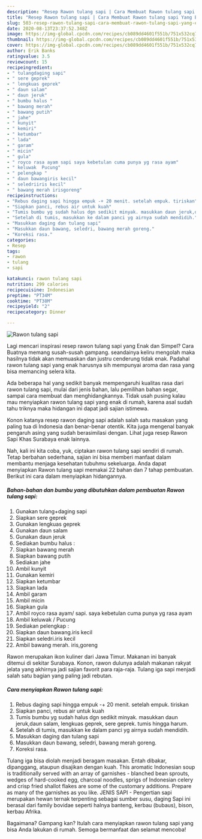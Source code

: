 ```yaml
---
description: "Resep Rawon tulang sapi | Cara Membuat Rawon tulang sapi Yang Enak dan Simpel"
title: "Resep Rawon tulang sapi | Cara Membuat Rawon tulang sapi Yang Enak dan Simpel"
slug: 503-resep-rawon-tulang-sapi-cara-membuat-rawon-tulang-sapi-yang-enak-dan-simpel
date: 2020-08-13T23:37:52.348Z
image: https://img-global.cpcdn.com/recipes/cb089dd4601f551b/751x532cq70/rawon-tulang-sapi-foto-resep-utama.jpg
thumbnail: https://img-global.cpcdn.com/recipes/cb089dd4601f551b/751x532cq70/rawon-tulang-sapi-foto-resep-utama.jpg
cover: https://img-global.cpcdn.com/recipes/cb089dd4601f551b/751x532cq70/rawon-tulang-sapi-foto-resep-utama.jpg
author: Erik Banks
ratingvalue: 3.5
reviewcount: 15
recipeingredient:
- " tulangdaging sapi"
- " sere geprek"
- " lengkuas geprek"
- " daun salam"
- " daun jeruk"
- " bumbu halus "
- " bawang merah"
- " bawang putih"
- " jahe"
- " kunyit"
- " kemiri"
- " ketumbar"
- " lada"
- " garam"
- " micin"
- " gula"
- " royco rasa ayam sapi saya kebetulan cuma punya yg rasa ayam"
- " keluwak  Pucung"
- " pelengkap "
- " daun bawangiris kecil"
- " seledriiris kecil"
- " bawang merah irisgoreng"
recipeinstructions:
- "Rebus daging sapi hingga empuk -+ 20 menit. setelah empuk. tiriskan"
- "Siapkan panci, rebus air untuk kuah"
- "Tumis bumbu yg sudah halus dgn sedikit minyak. masukkan daun jeruk,daun salam, lengkuas geprek, sere geprek. tumis hingga harum."
- "Setelah di tumis, masukkan ke dalam panci yg airnya sudah mendidih."
- "Masukkan daging dan tulang sapi"
- "Masukkan daun bawang, seledri, bawang merah goreng."
- "Koreksi rasa."
categories:
- Resep
tags:
- rawon
- tulang
- sapi

katakunci: rawon tulang sapi 
nutrition: 299 calories
recipecuisine: Indonesian
preptime: "PT34M"
cooktime: "PT38M"
recipeyield: "2"
recipecategory: Dinner

---
```



![Rawon tulang sapi](https://img-global.cpcdn.com/recipes/cb089dd4601f551b/751x532cq70/rawon-tulang-sapi-foto-resep-utama.jpg)

Lagi mencari inspirasi resep rawon tulang sapi yang Enak dan Simpel? Cara Buatnya memang susah-susah gampang. seandainya keliru mengolah maka hasilnya tidak akan memuaskan dan justru cenderung tidak enak. Padahal rawon tulang sapi yang enak harusnya sih mempunyai aroma dan rasa yang bisa memancing selera kita.

Ada beberapa hal yang sedikit banyak mempengaruhi kualitas rasa dari rawon tulang sapi, mulai dari jenis bahan, lalu pemilihan bahan segar, sampai cara membuat dan menghidangkannya. Tidak usah pusing kalau mau menyiapkan rawon tulang sapi yang enak di rumah, karena asal sudah tahu triknya maka hidangan ini dapat jadi sajian istimewa.

Konon katanya resep rawon daging sapi adalah salah satu masakan yang paling tua di Indonesia dan benar-benar otentik. Kita juga mengenal banyak pengaruh asing yang sudah berasimilasi dengan. Lihat juga resep Rawon Sapi Khas Surabaya enak lainnya.


Nah, kali ini kita coba, yuk, ciptakan rawon tulang sapi sendiri di rumah. Tetap berbahan sederhana, sajian ini bisa memberi manfaat dalam membantu menjaga kesehatan tubuhmu sekeluarga. Anda dapat menyiapkan Rawon tulang sapi memakai 22 bahan dan 7 tahap pembuatan. Berikut ini cara dalam menyiapkan hidangannya.

<!--inarticleads1-->

##### Bahan-bahan dan bumbu yang dibutuhkan dalam pembuatan Rawon tulang sapi:

1. Gunakan  tulang+daging sapi
1. Siapkan  sere geprek
1. Gunakan  lengkuas geprek
1. Gunakan  daun salam
1. Gunakan  daun jeruk
1. Sediakan  bumbu halus :
1. Siapkan  bawang merah
1. Siapkan  bawang putih
1. Sediakan  jahe
1. Ambil  kunyit
1. Gunakan  kemiri
1. Siapkan  ketumbar
1. Siapkan  lada
1. Ambil  garam
1. Ambil  micin
1. Siapkan  gula
1. Ambil  royco rasa ayam/ sapi. saya kebetulan cuma punya yg rasa ayam
1. Ambil  keluwak / Pucung
1. Sediakan  pelengkap :
1. Siapkan  daun bawang.iris kecil
1. Siapkan  seledri.iris kecil
1. Ambil  bawang merah. iris,goreng


Rawon merupakan ikon kuliner dari Jawa Timur. Makanan ini banyak ditemui di sekitar Surabaya. Konon, rawon dulunya adalah makanan rakyat jelata yang akhirnya jadi sajian favorit para raja-raja. Tulang iga sapi menjadi salah satu bagian yang paling jadi rebutan. 

<!--inarticleads2-->

##### Cara menyiapkan Rawon tulang sapi:

1. Rebus daging sapi hingga empuk -+ 20 menit. setelah empuk. tiriskan
1. Siapkan panci, rebus air untuk kuah
1. Tumis bumbu yg sudah halus dgn sedikit minyak. masukkan daun jeruk,daun salam, lengkuas geprek, sere geprek. tumis hingga harum.
1. Setelah di tumis, masukkan ke dalam panci yg airnya sudah mendidih.
1. Masukkan daging dan tulang sapi
1. Masukkan daun bawang, seledri, bawang merah goreng.
1. Koreksi rasa.


Tulang iga bisa diolah menjadi beragam masakan. Entah dibakar, dipanggang, ataupun disajikan dengan kuah. This aromatic Indonesian soup is traditionally served with an array of garnishes - blanched bean sprouts, wedges of hard-cooked egg, charcoal noodles, sprigs of Indonesian celery and crisp fried shallot flakes are some of the customary additions. Prepare as many of the garnishes as you like. JENIS SAPI - Pengertian sapi merupakan hewan ternak terpenting sebagai sumber susu, daging Sapi ini berasal dari family bovidae seperti halnya banteng, kerbau (bubaus), bison, kerbau Afrika. 

Bagaimana? Gampang kan? Itulah cara menyiapkan rawon tulang sapi yang bisa Anda lakukan di rumah. Semoga bermanfaat dan selamat mencoba!
